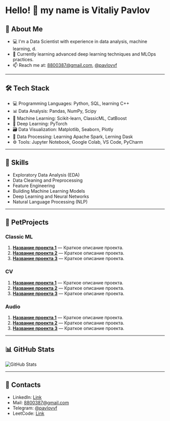 # Hello! 👋 my name is Vitaliy Pavlov

## 🚀 About Me
- 💻 I'm a Data Scientist with experience in data analysis, machine learning, d.
- 🌱 Currently learning advanced deep learning techniques and MLOps practices.
- 📫 Reach me at: 8800387@gmail.com, [@pavlovvf](https://t.me/pavlovvf)

---

## 🛠️ Tech Stack
- 💻 Programming Languages: Python, SQL, learning C++
- 📊 Data Analysis: Pandas, NumPy, Scipy
- 🧠 Machine Learning: Scikit-learn, ClassicML, CatBoost
- 🤖 Deep Learning: PyTorch
- 🗃️ Data Visualization: Matplotlib, Seaborn, Plotly
- 📝 Data Processing: Learning Apache Spark, Lerning Dask
- ⚙️ Tools: Jupyter Notebook, Google Colab, VS Code, PyCharm

---

## 📝 Skills
- Exploratory Data Analysis (EDA)
- Data Cleaning and Preprocessing
- Feature Engineering
- Building Machine Learning Models
- Deep Learning and Neural Networks
- Natural Language Processing (NLP)

---

## 💼 PetProjects
### Classic ML
1. **[Название проекта 1](ссылка)** — Краткое описание проекта.
2. **[Название проекта 2](ссылка)** — Краткое описание проекта.
3. **[Название проекта 3](ссылка)** — Краткое описание проекта.

### CV
1. **[Название проекта 1](ссылка)** — Краткое описание проекта.
2. **[Название проекта 2](ссылка)** — Краткое описание проекта.
3. **[Название проекта 3](ссылка)** — Краткое описание проекта.

### Audio
1. **[Название проекта 1](ссылка)** — Краткое описание проекта.
2. **[Название проекта 2](ссылка)** — Краткое описание проекта.
3. **[Название проекта 3](ссылка)** — Краткое описание проекта.

---

## 📊 GitHub Stats
![GitHub Stats](https://github-readme-stats.vercel.app/api?username=YourUsername&show_icons=true&theme=radical)

---

## 💬 Contacts
- LinkedIn: [Link](https://www.linkedin.com/in/talium/)
- Mail: 8800387@gmail.com
- Telegram: [@pavlovvf](https://t.me/pavlovvf)
- LeetCode: [Link](https://leetcode.com/u/TaliyIvanov/)

